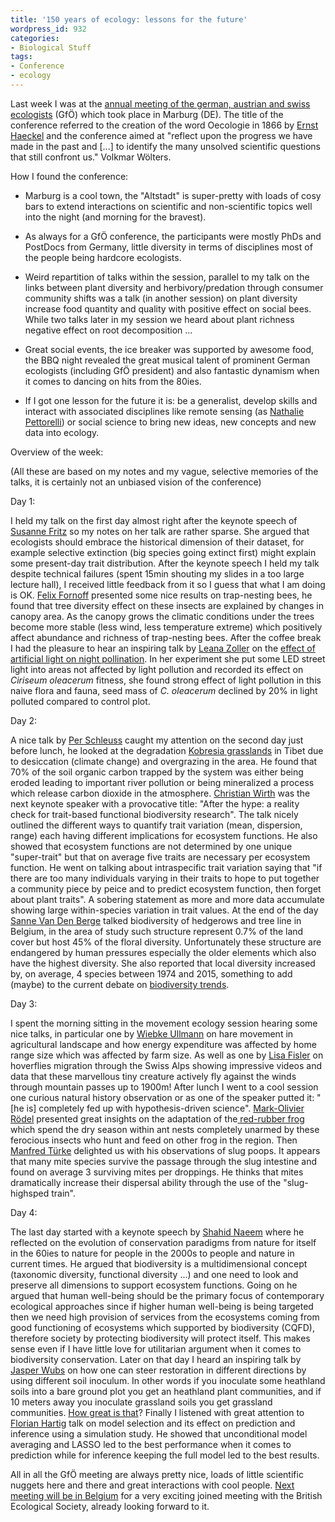 ```yaml
---
title: '150 years of ecology: lessons for the future'
wordpress_id: 932
categories:
- Biological Stuff
tags:
- Conference
- ecology
---
```


Last week I was at the [annual meeting of the german, austrian and swiss ecologists](http://gfoe-2016.de/) (GfÖ) which took place in Marburg (DE). The title of the conference referred to the creation of the word Oecologie in 1866 by [Ernst Haeckel](https://en.wikipedia.org/wiki/Ernst_Haeckel) and the conference aimed at "reflect upon the progress we have made in the past and [...] to identify the many unsolved scientific questions that still confront us." Volkmar Wölters.

How I found the conference:



	
  * Marburg is a cool town, the "Altstadt" is super-pretty with loads of cosy bars to extend interactions on scientific and non-scientific topics well into the night (and morning for the bravest).

	
  * As always for a GfÖ conference, the participants were mostly PhDs and PostDocs from Germany, little diversity in terms of disciplines most of the people being hardcore ecologists.

	
  * Weird repartition of talks within the session, parallel to my talk on the links between plant diversity and herbivory/predation through consumer community shifts was a talk (in another session) on plant diversity increase food quantity and quality with positive effect on social bees. While two talks later in my session we heard about plant richness negative effect on root decomposition ...

	
  * Great social events, the ice breaker was supported by awesome food, the BBQ night revealed the great musical talent of prominent German ecologists (including GfÖ president) and also fantastic dynamism when it comes to dancing on hits from the 80ies.

	
  * If I got one lesson for the future it is: be a generalist, develop skills and interact with associated disciplines like remote sensing (as [Nathalie Pettorelli](https://www.zsl.org/users/nathalie-pettorelli)) or social science to bring new ideas, new concepts and new data into ecology.




Overview of the week:

(All these are based on my notes and my vague, selective memories of the talks, it is certainly not an unbiased vision of the conference)

Day 1:

I held my talk on the first day almost right after the keynote speech of [Susanne Fritz](http://www.bik-f.de/root/index.php?page_id=772) so my notes on her talk are rather sparse. She argued that ecologists should embrace the historical dimension of their dataset, for example selective extinction (big species going extinct first) might explain some present-day trait distribution. After the keynote speech I held my talk despite technical failures (spent 15min shouting my slides in a too large lecture hall), I received little feedback from it so I guess that what I am doing is OK. [Felix Fornoff](https://www.nature.uni-freiburg.de/team/fornoff) presented some nice results on trap-nesting bees, he found that tree diversity effect on these insects are explained by changes in canopy area. As the canopy grows the climatic conditions under the trees become more stable (less wind, less temperature extreme) which positively affect abundance and richness of trap-nesting bees. After the coffee break I had the pleasure to hear an inspiring talk by [Leana Zoller](http://www.ecol.iee.unibe.ch/about_us/staff/zoller_leana/index_eng.html) on the [effect of artificial light on night pollination](http://www.gfoe.org/de/node/781). In her experiment she put some LED street light into areas not affected by light pollution and recorded its effect on _Ciriseum oleacerum_ fitness, she found strong effect of light pollution in this naive flora and fauna, seed mass of _C. oleacerum_ declined by 20% in light polluted compared to control plot.

Day 2:

A nice talk by [Per Schleuss](https://www.uni-goettingen.de/en/73122.html) caught my attention on the second day just before lunch, he looked at the degradation [Kobresia grasslands](https://en.wikipedia.org/wiki/Kobresia) in Tibet due to desiccation (climate change) and overgrazing in the area. He found that 70% of the soil organic carbon trapped by the system was either being eroded leading to important river pollution or being mineralized a process which release carbon dioxide in the atmosphere. [Christian Wirth](https://www.idiv.de/de/das_zentrum/mitarbeiterinnen/mitarbeiterdetails/eshow/wirth-christian.html) was the next keynote speaker with a provocative title: "After the hype: a reality check for trait-based functional biodiversity research". The talk nicely outlined the different ways to quantify trait variation (mean, dispersion, range) each having different implications for ecosystem functions. He also showed that ecosystem functions are not determined by one unique "super-trait" but that on average five traits are necessary per ecosystem function. He went on talking about intraspecific trait variation saying that "if there are too many individuals varying in their traits to hope to put together a community piece by peice and to predict ecosystem function, then forget about plant traits". A sobering statement as more and more data accumulate showing large within-species variation in trait values. At the end of the day [Sanne Van Den Berge](http://www.ugent.be/bw/dfwm/en/research/fornalab/staff-fornalab/sanne_vandenberge) talked biodiversity of hedgerows and tree line in Belgium, in the area of study such structure represent 0.7% of the land cover but host 45% of the floral diversity. Unfortunately these structure are endangered by human pressures especially the older elements which also have the highest diversity. She also reported that local diversity increased by, on average, 4 species between 1974 and 2015, something to add (maybe) to the current debate on [biodiversity trends](https://biologyforfun.wordpress.com/2016/05/25/discussion-on-biodiversity-trends-in-the-anthropocene/).

Day 3:

I spent the morning sitting in the movement ecology session hearing some nice talks, in particular one by [Wiebke Ullmann](http://www.uni-potsdam.de/ibb/arbeitsgruppen/ordentliche-professuren/vegetationsoekologie/mitarbeiter/wiebkeullmann.html) on hare movement in agricultural landscape and how energy expenditure was affected by home range size which was affected by farm size. As well as one by [Lisa Fisler](http://www.iee.unibe.ch/abt_ce/content/about_us/staff/fisler_lisa/index_eng.html) on hoverflies migration through the Swiss Alps showing impressive videos and data that these marvellous tiny creature actively fly against the winds through mountain passes up to 1900m! After lunch I went to a cool session one curious natural history observation or as one of the speaker putted it: "[he is] completely fed up with hypothesis-driven science". [Mark-Olivier Rödel](https://www.naturkundemuseum.berlin/de/einblicke/mitarbeiter/pd-dr-mark-oliver-roedel) presented great insights on the adaptation of the[ red-rubber frog](https://en.wikipedia.org/wiki/Phrynomantis_microps) which spend the dry season within ant nests completely unarmed by these ferocious insects who hunt and feed on other frog in the region. Then [Manfred Türke](https://sites.google.com/site/manfredtuerkeresearch/) delighted us with his observations of slug poops. It appears that many mite species survive the passage through the slug intestine and found on average 3 surviving mites per droppings. He thinks that mites dramatically increase their dispersal ability through the use of the "slug-highsped train".

Day 4:

The last day started with a keynote speech by [Shahid Naeem](http://naeemlab.com/) where he reflected on the evolution of conservation paradigms from nature for itself in the 60ies to nature for people in the 2000s to people and nature in current times. He argued that biodiversity is a multidimensional concept (taxonomic diversity, functional diversity ...) and one need to look and preserve all dimensions to support ecosystem functions. Going on he argued that human well-being should be the primary focus of contemporary ecological approaches since if higher human well-being is being targeted then we need high provision of services from the ecosystems coming from good functioning of ecosystems which supported by biodiversity (CQFD), therefore society by protecting biodiversity will protect itself. This makes sense even if I have little love for utilitarian argument when it comes to biodiversity conservation. Later on that day I heard an inspiring talk by [Jasper Wubs](https://nioo.knaw.nl/en/employees/jasper-wubs) on how one can steer restoration in different directions by using different soil inoculum. In other words if you inoculate some heathland soils into a bare ground plot you get an heathland plant communities, and if 10 meters away you inoculate grassland soils you get grassland communities. [How great is that](https://nioo.knaw.nl/en/press/soil-inoculation-works)? Finally I listened with great attention to [Florian Hartig](https://theoreticalecology.wordpress.com/) talk on model selection and its effect on prediction and inference using a simulation study. He showed that unconditional model averaging and LASSO led to the best performance when it comes to prediction while for inference keeping the full model led to the best results.



All in all the GfÖ meeting are always pretty nice, loads of little scientific nuggets here and there and great interactions with cool people. [Next meeting will be in Belgium](http://www.britishecologicalsociety.org/events/annual-meeting-2017/) for a very exciting joined meeting with the British Ecological Society, already looking forward to it.




